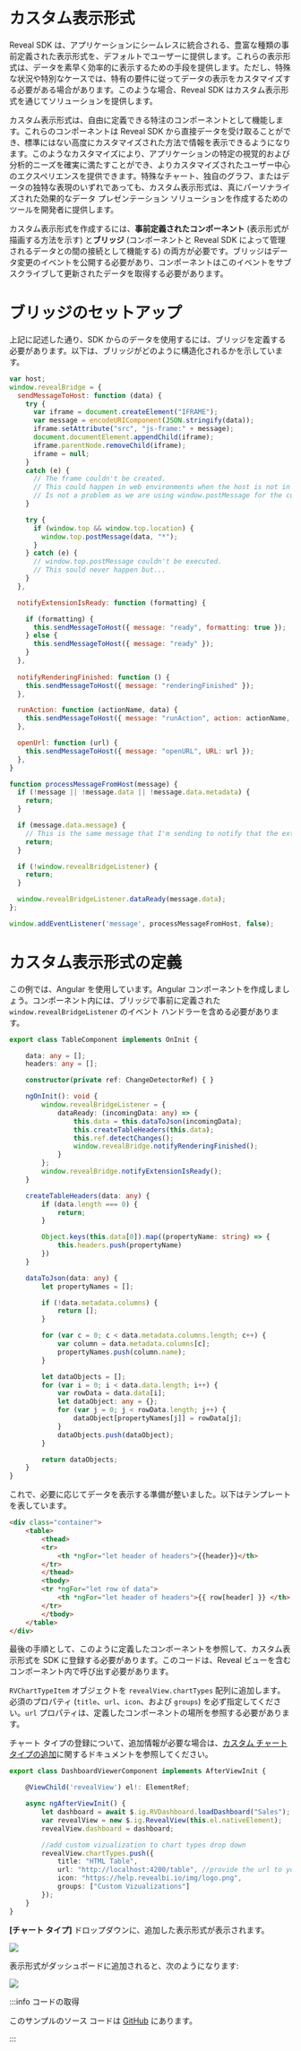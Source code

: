# カスタム表示形式

Reveal SDK は、アプリケーションにシームレスに統合される、豊富な種類の事前定義された表示形式を、デフォルトでユーザーに提供します。これらの表示形式は、データを素早く効率的に表示するための手段を提供します。ただし、特殊な状況や特別なケースでは、特有の要件に従ってデータの表示をカスタマイズする必要がある場合があります。このような場合、Reveal SDK はカスタム表示形式を通じてソリューションを提供します。

カスタム表示形式は、自由に定義できる特注のコンポーネントとして機能します。これらのコンポーネントは Reveal SDK から直接データを受け取ることができ、標準にはない高度にカスタマイズされた方法で情報を表示できるようになります。このようなカスタマイズにより、アプリケーションの特定の視覚的および分析的ニーズを確実に満たすことができ、よりカスタマイズされたユーザー中心のエクスペリエンスを提供できます。特殊なチャート、独自のグラフ、またはデータの独特な表現のいずれであっても、カスタム表示形式は、真にパーソナライズされた効果的なデータ プレゼンテーション ソリューションを作成するためのツールを開発者に提供します。

カスタム表示形式を作成するには、**事前定義されたコンポーネント** (表示形式が描画する方法を示す) と**ブリッジ** (コンポーネントと Reveal SDK によって管理されるデータとの間の接続として機能する) の両方が必要です。ブリッジはデータ変更のイベントを公開する必要があり、コンポーネントはこのイベントをサブスクライブして更新されたデータを取得する必要があります。

# ブリッジのセットアップ

上記に記述した通り、SDK からのデータを使用するには、ブリッジを定義する必要があります。以下は、ブリッジがどのように構造化されるかを示しています。

```js
var host;
window.revealBridge = {
  sendMessageToHost: function (data) {
    try {
      var iframe = document.createElement("IFRAME");
      var message = encodeURIComponent(JSON.stringify(data));
      iframe.setAttribute("src", "js-frame:" + message);
      document.documentElement.appendChild(iframe);
      iframe.parentNode.removeChild(iframe);
      iframe = null;
    }
    catch (e) {
      // The frame couldn't be created. 
      // This could happen in web environments when the host is not in the same domain than the custom view webpage.
      // Is not a problem as we are using window.postMessage for the communication in this case.
    }

    try {
      if (window.top && window.top.location) {
        window.top.postMessage(data, "*");
      }
    } catch (e) {
      // window.top.postMessage couldn't be executed.
      // This sould never happen but...
    }
  },

  notifyExtensionIsReady: function (formatting) {

    if (formatting) {
      this.sendMessageToHost({ message: "ready", formatting: true });
    } else {
      this.sendMessageToHost({ message: "ready" });
    }
  },
  
  notifyRenderingFinished: function () {
    this.sendMessageToHost({ message: "renderingFinished" });
  },

  runAction: function (actionName, data) {
    this.sendMessageToHost({ message: "runAction", action: actionName, rowData: data });
  },

  openUrl: function (url) {
    this.sendMessageToHost({ message: "openURL", URL: url });
  },
}

function processMessageFromHost(message) {
  if (!message || !message.data || !message.data.metadata) {
    return;
  }

  if (message.data.message) {
    // This is the same message that I'm sending to notify that the extension is ready and the iPad is sending it back here.
    return;
  }

  if (!window.revealBridgeListener) {
    return;
  }

  window.revealBridgeListener.dataReady(message.data);
};

window.addEventListener('message', processMessageFromHost, false);
```

# カスタム表示形式の定義

この例では、Angular を使用しています。Angular コンポーネントを作成しましょう。コンポーネント内には、ブリッジで事前に定義された `window.revealBridgeListener` のイベント ハンドラーを含める必要があります。

```ts
export class TableComponent implements OnInit {

    data: any = [];
    headers: any = [];

    constructor(private ref: ChangeDetectorRef) { }

    ngOnInit(): void {
        window.revealBridgeListener = {
            dataReady: (incomingData: any) => {
                this.data = this.dataToJson(incomingData);
                this.createTableHeaders(this.data);
                this.ref.detectChanges();
                window.revealBridge.notifyRenderingFinished();
            }
        };
        window.revealBridge.notifyExtensionIsReady();
    }

    createTableHeaders(data: any) {
        if (data.length === 0) {
            return;
        }

        Object.keys(this.data[0]).map((propertyName: string) => {
            this.headers.push(propertyName)
        })
    }

    dataToJson(data: any) {
        let propertyNames = [];

        if (!data.metadata.columns) {
            return [];
        }

        for (var c = 0; c < data.metadata.columns.length; c++) {
            var column = data.metadata.columns[c];
            propertyNames.push(column.name);
        }

        let dataObjects = [];
        for (var i = 0; i < data.data.length; i++) {
            var rowData = data.data[i];
            let dataObject: any = {};
            for (var j = 0; j < rowData.length; j++) {
                dataObject[propertyNames[j]] = rowData[j];
            }
            dataObjects.push(dataObject);
        }

        return dataObjects;
    }
}
```

これで、必要に応じてデータを表示する準備が整いました。以下はテンプレートを表しています。

```html
<div class="container">
    <table>
        <thead>
        <tr>
            <th *ngFor="let header of headers">{{header}}</th>
        </tr>
        </thead>
        <tbody>
        <tr *ngFor="let row of data">
            <th *ngFor="let header of headers">{{ row[header] }} </th>
        </tr>
        </tbody>
    </table>
</div>
```

最後の手順として、このように定義したコンポーネントを参照して、カスタム表示形式を SDK に登録する必要があります。このコードは、Reveal ビューを含むコンポーネント内で呼び出す必要があります。

`RVChartTypeItem` オブジェクトを `revealView.chartTypes` 配列に追加します。必須のプロパティ (`title`、`url`、`icon`、および `groups`) を必ず指定してください。`url` プロパティは、定義したコンポーネントの場所を参照する必要があります。

チャート タイプの登録について、追加情報が必要な場合は、[カスタム チャート タイプの追加](chart-types.md#カスタム-チャート-タイプの追加)に関するドキュメントを参照してください。

```ts
export class DashboardViewerComponent implements AfterViewInit {

    @ViewChild('revealView') el!: ElementRef;

    async ngAfterViewInit() {
        let dashboard = await $.ig.RVDashboard.loadDashboard("Sales");
        var revealView = new $.ig.RevealView(this.el.nativeElement);
        revealView.dashboard = dashboard;

        //add custom vizualization to chart types drop down
        revealView.chartTypes.push({
            title: "HTML Table",
            url: "http://localhost:4200/table", //provide the url to your custom vizualization
            icon: "https://help.revealbi.io/img/logo.png",
            groups: ["Custom Vizualizations"]
        });
    }
}
```

**[チャート タイプ]** ドロップダウンに、追加した表示形式が表示されます。

![](images/custom-visualizations-dialog.jpg)

表示形式がダッシュボードに追加されると、次のようになります:

![](images/custom-visualizations-data.jpg)

:::info コードの取得

このサンプルのソース コードは [GitHub](https://github.com/RevealBi/sdk-samples-javascript/tree/main/CustomVisualization) にあります。

:::